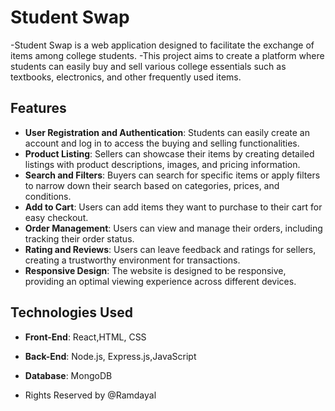 # Student Swap

-Student Swap is a web application designed to facilitate the exchange of  items among college students. 
-This project aims to create a platform where students can easily buy and sell various college essentials such as textbooks, electronics, and other frequently used items. 


## Features

- **User Registration and Authentication**: Students can easily create an account and log in to access the buying and selling functionalities.
- **Product Listing**: Sellers can showcase their items by creating detailed listings with product descriptions, images, and pricing information.
- **Search and Filters**: Buyers can search for specific items or apply filters to narrow down their search based on categories, prices, and conditions.
-  **Add to Cart**: Users can add items they want to purchase to their cart for easy checkout.
- **Order Management**: Users can view and manage their orders, including tracking their order status.
- **Rating and Reviews**: Users can leave feedback and ratings for sellers, creating a trustworthy environment for transactions.
- **Responsive Design**: The website is designed to be responsive, providing an optimal viewing experience across different devices.


## Technologies Used

- **Front-End**: React,HTML, CSS 
- **Back-End**: Node.js, Express.js,JavaScript
- **Database**: MongoDB
 

 - Rights Reserved by @Ramdayal
